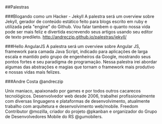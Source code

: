 ##Palestras

###Blogando como um Hacker - Jekyll
A palestra será um overview sobre Jekyll, gerador de conteúdo estático feito para blogs escrito em ruby e utilizada pela "engine" do Github. Vou falar tambem o quanto nossa vida pode ser mais feliz e divertida escrevendo seus artigos usando seu editor de texto predileto.
http://andreczip.github.io/palestras/jekyll/

###Hello AngularJS
A palestra será um overview sobre Angular JS, framework para camada Java Script, indicado para aplicações de larga escala e mantido pelo grupo de engenheiros da Google, mostrando seus pontos fortes e seu paradigma de programação. Nessa palestra irei abordar algumas das abstrações e magias que tornam o framework mais produtivo e nossas vidas mais felizes.

###Andre Costa @andreczip

Unix maniaco, apaixonado por games e por todos outros cacarecos tecnológicos.
Desenvolvedor web desde 2006, trabalhei profissionalmente com diversas linguagens e plataformas de desenvolvimento, atualmente trabalho com arquitetura e desenvolvimento web/mobile. Freedom Contributor @mozilla, criador do projeto @pkanban e organizador do Grupo de Desenvolvedores Mobile do RS @gumobilers.
